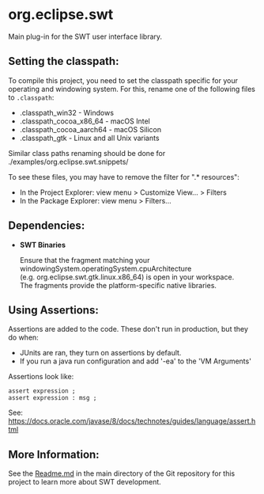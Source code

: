 org.eclipse.swt
===============

Main plug-in for the SWT user interface library.

Setting the classpath:
----------------------

To compile this project, you need to set the classpath specific for your operating and windowing system.
For this, rename one of the following files to `.classpath`:

* .classpath_win32 - Windows
* .classpath_cocoa_x86_64 - macOS Intel
* .classpath_cocoa_aarch64 - macOS Silicon
* .classpath_gtk - Linux and all Unix variants

Similar class paths renaming should be done for ./examples/org.eclipse.swt.snippets/

To see these files, you may have to remove the filter for ".* resources":
* In the Project Explorer: view menu > Customize View... > Filters
* In the Package Explorer: view menu > Filters...


Dependencies:
-------------

* **SWT Binaries**  

  Ensure that the fragment matching your windowingSystem.operatingSystem.cpuArchitecture  
  (e.g. org.eclipse.swt.gtk.linux.x86_64) is open in your workspace.  
  The fragments provide the platform-specific native libraries.

Using Assertions:
----------------
Assertions are added to the code. These don't run in production, but they do when:
* JUnits are ran, they turn on assertions by default.
* If you run a java run configuration and add '-ea' to the 'VM Arguments'

Assertions look like:

	assert expression ;
	assert expression : msg ;

See: https://docs.oracle.com/javase/8/docs/technotes/guides/language/assert.html

More Information:
-----------------

See the [Readme.md](../../Readme.md) in the main directory of the Git repository for this project to learn more about SWT development.
